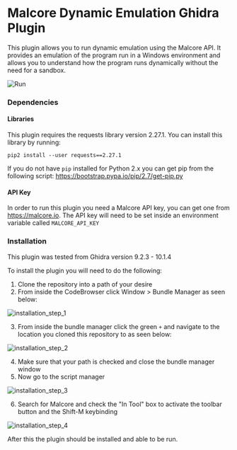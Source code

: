 # Malcore Dynamic Emulation Ghidra Plugin

This plugin allows you to run dynamic emulation using the Malcore API. It provides an emulation of the program run in a Windows environment and allows you to understand how the program runs dynamically without the need for a sandbox.

![Run](https://user-images.githubusercontent.com/14183473/204192515-fbfd29c2-d53b-43f7-94a9-f27f959c9d72.gif)

### Dependencies

#### Libraries

This plugin requires the requests library version 2.27.1. You can install this library by running:

```
pip2 install --user requests==2.27.1
```

If you do not have `pip` installed for Python 2.x you can get pip from the following script: https://bootstrap.pypa.io/pip/2.7/get-pip.py

#### API Key

In order to run this plugin you need a Malcore API key, you can get one from https://malcore.io. The API key will need to be set inside an environment variable called `MALCORE_API_KEY`

### Installation

This plugin was tested from Ghidra version 9.2.3 - 10.1.4

To install the plugin you will need to do the following:

1. Clone the repository into a path of your desire
2. From inside the CodeBrowser click Window > Bundle Manager as seen below:

![installation_step_1](https://user-images.githubusercontent.com/14183473/204193086-689c6c0a-dbbe-42f6-abe4-908e8f5daa0d.jpg)

3. From inside the bundle manager click the green `+` and navigate to the location you cloned this repository to as seen below:

![installation_step_2](https://user-images.githubusercontent.com/14183473/204194399-7fe159b5-9f41-41df-bbc8-3ce7134e269a.jpg)

4. Make sure that your path is checked and close the bundle manager window
5. Now go to the script manager

![installation_step_3](https://user-images.githubusercontent.com/14183473/204193660-b2f76114-ecda-4ef8-9b5b-5dc3f3090c72.jpg)

6. Search for Malcore and check the "In Tool" box to activate the toolbar button and the Shift-M keybinding

![installation_step_4](https://user-images.githubusercontent.com/14183473/204193855-68bd016b-dbec-4f59-8c4a-752b50b0302d.jpg)

After this the plugin should be installed and able to be run.
